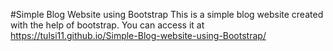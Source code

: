 #Simple Blog Website using Bootstrap
This is a simple blog website created with the help of bootstrap. 
You can access it at https://tulsi11.github.io/Simple-Blog-website-using-Bootstrap/
